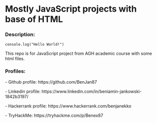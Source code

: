 <h1>Mostly JavaScript projects with base of HTML</h1>
<h3>Description:</h3>

```JavaScipt
console.log("Hello World!")
```
This repo is for JavaScript project from AGH academic course with some html files.

<h3>Profiles:</h3>
<p> - Github profile: https://github.com/BenJan87 </p>
<p> - Linkedin profile: https://www.linkedin.com/in/beniamin-jankowski-1842b3197/ </p>
<p> - Hackerrank profile: https://www.hackerrank.com/benjanekko </p>
<p> - TryHackMe: https://tryhackme.com/p/Benex87 </p>
